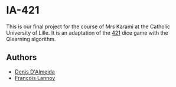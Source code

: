# IA-421

This is our final project for the course of Mrs Karami at the Catholic University of Lille.
It is an adaptation of the [421](<https://fr.wikipedia.org/wiki/421_(jeu)>) dice game with the Qlearning algorithm.

## Authors

- [Denis D'Almeida](https://github.com/denisjunior)
- [François Lannoy](https://github.com/Un-dev)
